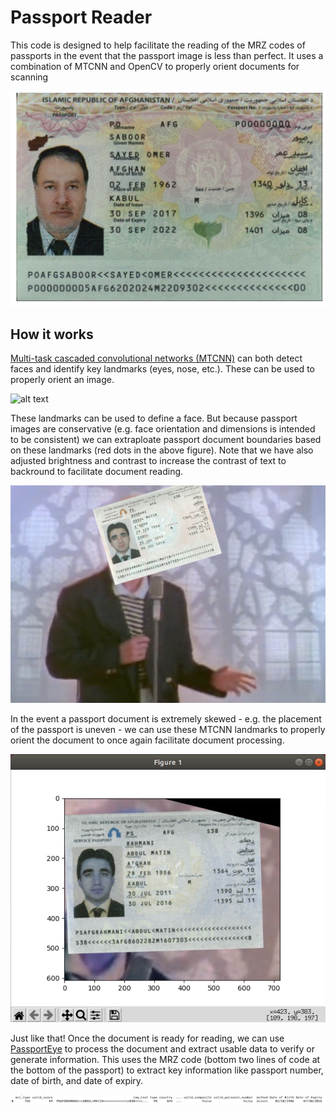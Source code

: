 # Passport Reader

This code is designed to help facilitate the reading of the MRZ codes of passports in the event that the passport image is less than perfect. It uses a combination of MTCNN and OpenCV to properly orient documents for scanning

![alt text](https://raw.githubusercontent.com/leedrake5/Passport-Reader/master/examples/IMG_0343.jpg)


## How it works
[Multi-task cascaded convolutional networks (MTCNN)](https://medium.com/@iselagradilla94/multi-task-cascaded-convolutional-networks-mtcnn-for-face-detection-and-facial-landmark-alignment-7c21e8007923#:~:text=Multi%2Dtask%20Cascaded%20Convolutional%20Networks%20(MTCNN)%20is%20a%20framework,eyes%2C%20nose%2C%20and%20mouth.) can both detect faces and identify key landmarks (eyes, nose, etc.). These can be used to properly orient an image. 

![alt text](https://raw.githubusercontent.com/leedrake5/Passport-Reader/master/examples/MTCNNexample.png)

These landmarks can be used to define a face. But because passport images are conservative (e.g. face orientation and dimensions is intended to be consistent) we can extraploate passport document boundaries based on these landmarks (red dots in the above figure). Note that we have also adjusted brightness and contrast to increase the contrast of text to backround to facilitate document reading. 

![alt text](https://raw.githubusercontent.com/leedrake5/Passport-Reader/master/examples/astley_skew.jpeg)

In the event a passport document is extremely skewed - e.g. the placement of the passport is uneven - we can use these MTCNN landmarks to properly orient the document to once again facilitate document processing. 

![alt text](https://raw.githubusercontent.com/leedrake5/Passport-Reader/master/examples/astley_temp.jpeg)

Just like that! Once the document is ready for reading, we can use [PassportEye](https://github.com/konstantint/PassportEye) to process the document and extract usable data to verify or generate information. This uses the MRZ code (bottom two lines of code at the bottom of the passport) to extract key information like passport number, date of birth, and date of expiry.

![alt text](https://raw.githubusercontent.com/leedrake5/Passport-Reader/master/examples/example_output.png)
